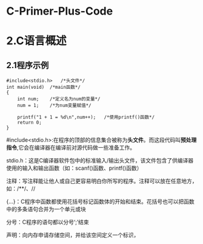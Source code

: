 # C-Primer-Plus-Code
# 2.C语言概述
## 2.1程序示例

```
#include<stdio.h>   /*头文件*/
int main(void)  /*main函数*/
{
    int num;    /*定义名为num的变量*/
    num = 1;    /*为num变量赋值*/
    
    printf("1 + 1 = %d\n",num++);   /*使用printf()函数*/
    return 0;
}
```
#include<stdio.h>:在程序的顶部的信息集合被称为**头文件**。而这段代码叫**预处理指令**,它会在编译器在编译前对源代码做一些准备工作。 

stdio.h：这是C编译器软件包中的标准输入/输出头文件，该文件包含了供编译器使用的输入和输出函数（如：scanf()函数、printf()函数）    

注释：写注释能让他人或自己更容易明白你所写的程序。注释可以放在任意地方，如：/**/、//

{...}：C程序中函数都使用花括号标记函数体的开始和结束。花括号也可以把函数中的多条语句合并为一个单元或块

分号：C程序的语句都以分号‘;’结束

声明：向内存申请存储空间，并给该空间定义一个标识，

